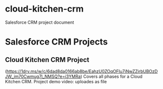 # cloud-kitchen-crm
Salesforce CRM project document
# Salesforce CRM Projects
## Cloud Kitchen CRM Project  
(https://1drv.ms/w/c/6dad8da0166ab8be/EahzU0ZOqOFIu7iNwZZirbUBOzDJW_im70Cwmug7l_NMSQ?e=i3YMRa)
Covers all phases for a Cloud Kitchen CRM.
Project demo video: uploades as  file
